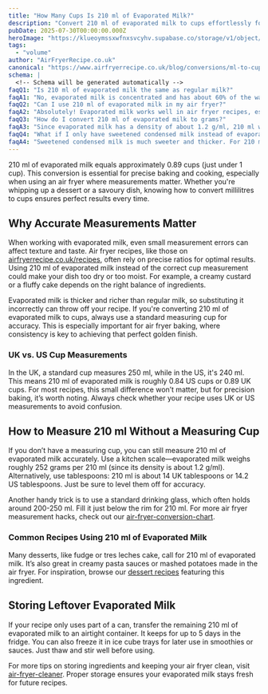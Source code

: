 ```yaml
---
title: "How Many Cups Is 210 ml of Evaporated Milk?"
description: "Convert 210 ml of evaporated milk to cups effortlessly for perfect baking and cooking every time. Get precise measurements now!"
pubDate: 2025-07-30T00:00:00.000Z
heroImage: "https://klueoymssxwfnxsvcyhv.supabase.co/storage/v1/object/public/Shmucket/how-many-cups-is-210-ml-of-evaporated-milk.webp"
tags:
  - "volume"
author: "AirFryerRecipe.co.uk"
canonical: "https://www.airfryerrecipe.co.uk/blog/conversions/ml-to-cups/how-many-cups-is-210-ml-of-evaporated-milk"
schema: |
  <!-- Schema will be generated automatically -->
faqQ1: "Is 210 ml of evaporated milk the same as regular milk?"
faqA1: "No, evaporated milk is concentrated and has about 60% of the water removed, making it thicker and richer. While you can substitute regular milk in some recipes, the texture and taste will differ. For precise results, stick to the recipe’s instructions."
faqQ2: "Can I use 210 ml of evaporated milk in my air fryer?"
faqA2: "Absolutely! Evaporated milk works well in air fryer recipes, especially for creamy sauces or desserts. Just ensure you measure accurately—210 ml is just under 1 cup. Check out <a href=https://www.airfryerrecipe.co.uk>airfryerrecipe.co.uk</a> for recipe ideas."
faqQ3: "How do I convert 210 ml of evaporated milk to grams?"
faqA3: "Since evaporated milk has a density of about 1.2 g/ml, 210 ml weighs roughly 252 grams. Use a kitchen scale for the most accurate measurement, especially in baking."
faqQ4: "What if I only have sweetened condensed milk instead of evaporated milk?"
faqA4: "Sweetened condensed milk is much sweeter and thicker. For 210 ml of evaporated milk, you’d need to dilute condensed milk with water (1:1 ratio) and adjust sugar in the recipe. It’s not a perfect substitute, so use it sparingly."
---
```

<p>210 ml of evaporated milk equals approximately 0.89 cups (just under 1 cup). This conversion is essential for precise baking and cooking, especially when using an air fryer where measurements matter. Whether you're whipping up a dessert or a savoury dish, knowing how to convert millilitres to cups ensures perfect results every time.</p>  

<h2>Why Accurate Measurements Matter</h2>  
<p>When working with evaporated milk, even small measurement errors can affect texture and taste. Air fryer recipes, like those on <a href=https://www.airfryerrecipe.co.uk/recipes>airfryerrecipe.co.uk/recipes</a>, often rely on precise ratios for optimal results. Using 210 ml of evaporated milk instead of the correct cup measurement could make your dish too dry or too moist. For example, a creamy custard or a fluffy cake depends on the right balance of ingredients.</p>  

<p>Evaporated milk is thicker and richer than regular milk, so substituting it incorrectly can throw off your recipe. If you're converting 210 ml of evaporated milk to cups, always use a standard measuring cup for accuracy. This is especially important for air fryer baking, where consistency is key to achieving that perfect golden finish.</p>  

<h3>UK vs. US Cup Measurements</h3>  
<p>In the UK, a standard cup measures 250 ml, while in the US, it's 240 ml. This means 210 ml of evaporated milk is roughly 0.84 US cups or 0.89 UK cups. For most recipes, this small difference won’t matter, but for precision baking, it’s worth noting. Always check whether your recipe uses UK or US measurements to avoid confusion.</p>  

<h2>How to Measure 210 ml Without a Measuring Cup</h2>  
<p>If you don’t have a measuring cup, you can still measure 210 ml of evaporated milk accurately. Use a kitchen scale—evaporated milk weighs roughly 252 grams per 210 ml (since its density is about 1.2 g/ml). Alternatively, use tablespoons: 210 ml is about 14 UK tablespoons or 14.2 US tablespoons. Just be sure to level them off for accuracy.</p>  

<p>Another handy trick is to use a standard drinking glass, which often holds around 200-250 ml. Fill it just below the rim for 210 ml. For more air fryer measurement hacks, check out our <a href=https://www.airfryerrecipe.co.uk/air-fryer-conversion-chart>air-fryer-conversion-chart</a>.</p>  

<h3>Common Recipes Using 210 ml of Evaporated Milk</h3>  
<p>Many desserts, like fudge or tres leches cake, call for 210 ml of evaporated milk. It’s also great in creamy pasta sauces or mashed potatoes made in the air fryer. For inspiration, browse our <a href=https://www.airfryerrecipe.co.uk/recipe-category/dessert>dessert recipes</a> featuring this ingredient.</p>  

<h2>Storing Leftover Evaporated Milk</h2>  
<p>If your recipe only uses part of a can, transfer the remaining 210 ml of evaporated milk to an airtight container. It keeps for up to 5 days in the fridge. You can also freeze it in ice cube trays for later use in smoothies or sauces. Just thaw and stir well before using.</p>  

<p>For more tips on storing ingredients and keeping your air fryer clean, visit <a href=https://www.airfryerrecipe.co.uk/air-fryer-cleaner>air-fryer-cleaner</a>. Proper storage ensures your evaporated milk stays fresh for future recipes.</p>
